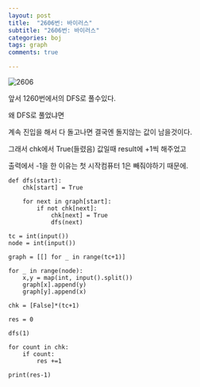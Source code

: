 ```yaml
---
layout: post
title:  "2606번: 바이러스"
subtitle: "2606번: 바이러스"
categories: boj
tags: graph
comments: true

---
```


![2606](https://user-images.githubusercontent.com/56789064/93006187-2270bc80-f594-11ea-80ac-9ae9c89c5906.jpg)

앞서 1260번에서의 DFS로 풀수있다.

왜 DFS로 풀었냐면

계속 진입을 해서 다 돌고나면 결국엔 돌지않는 값이 남을것이다.

그래서 chk에서 True(들렸음) 값일때 result에 +1씩 해주었고

출력에서 -1을 한 이유는 첫 시작컴퓨터 1은 빼줘야하기 때문에.

```
def dfs(start):
    chk[start] = True

    for next in graph[start]:
        if not chk[next]:
            chk[next] = True
            dfs(next)

tc = int(input())
node = int(input())

graph = [[] for _ in range(tc+1)]

for _ in range(node):
    x,y = map(int, input().split())
    graph[x].append(y)
    graph[y].append(x)

chk = [False]*(tc+1)

res = 0

dfs(1)

for count in chk:
    if count:
        res +=1

print(res-1)




```